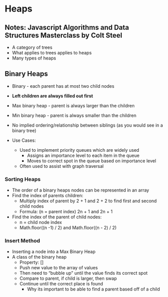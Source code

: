 # Heaps

## Notes: Javascript Algorithms and Data Structures Masterclass by Colt Steel

- A category of trees
- What applies to trees applies to heaps
- Many types of heaps

## Binary Heaps

- Binary - each parent has at most two child nodes
- **Left children are always filled out first**
- Max binary heap - parent is always larger than the children
- Min binary heap - parent is always smaller than the children
- No implied ordering/relationship between siblings (as you would see in a binary tree)

- Use Cases:
  - Used to implement priority queues which are widely used
    - Assigns an importance level to each item in the queue
    - Moves to correct spot in the queue based on importance level
  - Often used to assist with graph traversal

### Sorting Heaps

- The order of a binary heaps nodes can be represented in an array
- Find the index of parents children:
  - Multiply index of parent by 2 + 1 and 2 + 2 to find first and second child nodes
  - Formula: (n = parent index) 2n + 1 and 2n + 1
- Find the index of the parent of child nodes:
  - n = child node index
  - Math.floor((n -1) / 2) and Math.floor((n - 2) / 2)

### Insert Method

- Inserting a node into a Max Binary Heap
- A class of the binary heap
  - Property: []
  - Push new value to the array of values
  - Then need to “bubble up” until the value finds its correct spot
  - Compare to parent, if child is larger, then swap
  - Continue until the correct place is found
    - Why its important to be able to find a parent based off of a child
